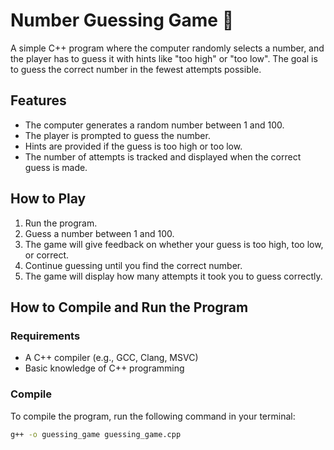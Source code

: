 # Number Guessing Game 🎯

A simple C++ program where the computer randomly selects a number, and the player has to guess it with hints like "too high" or "too low". The goal is to guess the correct number in the fewest attempts possible.

## Features
- The computer generates a random number between 1 and 100.
- The player is prompted to guess the number.
- Hints are provided if the guess is too high or too low.
- The number of attempts is tracked and displayed when the correct guess is made.

## How to Play
1. Run the program.
2. Guess a number between 1 and 100.
3. The game will give feedback on whether your guess is too high, too low, or correct.
4. Continue guessing until you find the correct number.
5. The game will display how many attempts it took you to guess correctly.

## How to Compile and Run the Program

### Requirements
- A C++ compiler (e.g., GCC, Clang, MSVC)
- Basic knowledge of C++ programming

### Compile
To compile the program, run the following command in your terminal:

```bash
g++ -o guessing_game guessing_game.cpp
